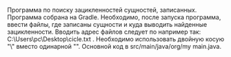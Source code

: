 Программа по поиску зацикленностей сущностей, записанных. 
Программа собрана на Gradle. 
Необходимо, после запуска программа, ввести файлы, где записаны сущности и куда выводить найденные зацикленности. 
Вводить адрес файлов следует по например так: C:\\Users\\pc\\Desktop\\cicle.txt . Необходимо использовать двойную косую "\\" вместо одинарной "\".
Основной код в src/main/java/org/my main.java.
